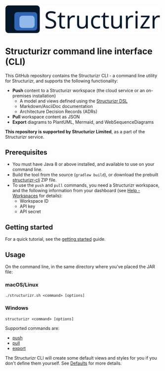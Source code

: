 ![Structurizr](docs/images/structurizr-banner.png)

# Structurizr command line interface (CLI)

This GitHub repository contains the Structurizr CLI - a command line utility for Structurizr, and supports the following functionality:

- __Push__ content to a Structurizr workspace (the cloud service or an on-premises installation)
	- A model and views defined using the [Structurizr DSL](https://github.com/structurizr/dsl)
	- Markdown/AsciiDoc documentation
	- Architecture Decision Records (ADRs)
- __Pull__ workspace content as JSON
- __Export__ diagrams to PlantUML, Mermaid, and WebSequenceDiagrams

__This repository is supported by Structurizr Limited__, as a part of the Structurizr service.
	
## Prerequisites

- You must have Java 8 or above installed, and available to use on your command line.
- Build the tool from the source (```gradlew build```), or download the prebuilt [structurizr-cli](https://github.com/structurizr/cli/releases) ZIP file.
 - To use the ```push``` and ```pull``` commands, you need a Structurizr workspace, and the following information from your dashboard (see [Help - Workspaces](https://structurizr.com/help/workspaces) for details):
    - Workspace ID
    - API key
    - API secret

## Getting started

For a quick tutorial, see the [getting started](docs/getting-started.md) guide. 

## Usage

On the command line, in the same directory where you've placed the JAR file:

### macOS/Linux

```
./structurizr.sh <command> [options]
```

### Windows

```
structurizr <command> [options]
```

Supported commands are:

- [push](docs/push.md)
- [pull](docs/pull.md)
- [export](docs/export.md)

The Structurizr CLI will create some default views and styles for you if you don't define them yourself. See [Defaults](docs/defaults.md) for more details.